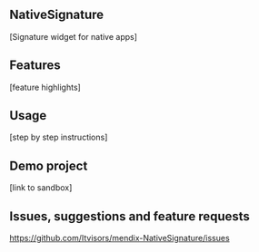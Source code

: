 ## NativeSignature
[Signature widget for native apps]

## Features
[feature highlights]

## Usage
[step by step instructions]

## Demo project
[link to sandbox]

## Issues, suggestions and feature requests
https://github.com/Itvisors/mendix-NativeSignature/issues


